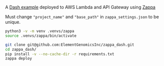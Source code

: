A [Dash example](https://plot.ly/dash/getting-started) deployed to AWS Lambda and API Gateway using [Zappa](https://github.com/Miserlou/Zappa)

Must change `"project_name"` and `"base_path"` in `zappa_settings.json` to be unique.

```bash
python3 -v -m venv .venvs/zappa
source .venvs/zappa/bin/activate

git clone git@github.com:ElementGenomicsInc/zappa_dash.git
cd zappa_dash/
pip install -v --no-cache-dir -r requirements.txt
zappa deploy
```

